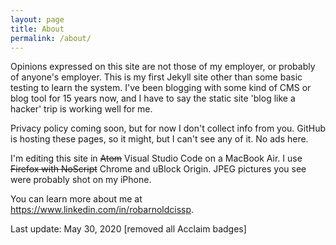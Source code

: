 ```yaml
---
layout: page
title: About
permalink: /about/
---
```


Opinions expressed on this site are not those of my employer, or probably of
anyone's employer. This is my first Jekyll site other than some basic testing
to learn the system. I've been blogging with some kind of CMS or blog tool
for 15 years now, and I have to say the static site 'blog like a hacker' trip
is working well for me.

Privacy policy coming soon, but for now I don't collect info from you. GitHub
is hosting these pages, so it might, but I can't see any of it. No ads here.

I'm editing this site in ~~Atom~~ Visual Studio Code on a MacBook Air. I use ~~Firefox with NoScript~~
Chrome and uBlock Origin. JPEG pictures you see were probably shot on my iPhone.

You can learn more about me at <https://www.linkedin.com/in/robarnoldcissp>.

Last update: May 30, 2020 [removed all Acclaim badges]

